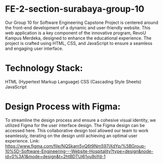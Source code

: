 # FE-2-section-surabaya-group-10
Our Group 10 for Software Engineering Capstone Project is centered around the front-end development of a dynamic and user-friendly website. This web application is a key component of the innovative program, RevoU Kampus Merdeka, designed to enhance the educational experience. The project is crafted using HTML, CSS, and JavaScript to ensure a seamless and engaging user interface.

# Technology Stack:

HTML (Hypertext Markup Language)
CSS (Cascading Style Sheets)
JavaScript

# Design Process with Figma:

To streamline the design process and ensure a cohesive visual identity, we utilized Figma for the user interface design. The Figma design can be accessed here. This collaborative design tool allowed our team to work seamlessly, iterating on the design until achieving an optimal user experience.
Link: https://www.figma.com/file/NQSkam5yQ6t9Nm597jXdYp/%5BGroup-10%5D-Software-Engineering---Website-Hospitality?type=design&node-id=0%3A1&mode=design&t=2htBDTUj61yu9oYd-1
